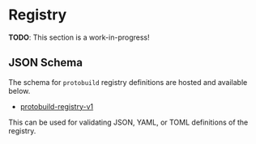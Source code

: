 # Registry

**TODO**: This section is a work-in-progress!

## JSON Schema

The schema for `protobuild` registry definitions are hosted and available below.

* [protobuild-registry-v1]

This can be used for validating JSON, YAML, or TOML definitions of the registry.

[protobuild-registry-v1]: https://bitwizeshift.github.io/protobuild/jsonschema/protobuild-registry-v1.json
